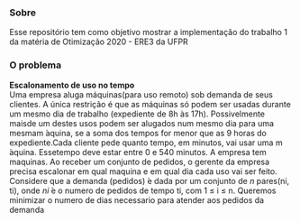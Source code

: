 ### Sobre

Esse repositório tem como objetivo mostrar a implementação do trabalho 1 da matéria de Otimização 2020 - ERE3 da UFPR

### O problema

**Escalonamento de uso no tempo**  
Uma empresa aluga máquinas(para uso remoto) sob demanda de seus clientes. A única restrição é que as máquinas só podem ser usadas durante um mesmo dia de trabalho (expediente de 8h às 17h). Possivelmente maisde  um  destes  usos  podem  ser  alugados  num  mesmo  dia  para  uma  mesmam ́aquina,  se  a  soma  dos  tempos  for  menor  que  as  9  horas  do  expediente.Cada cliente pede quanto tempo, em minutos, vai usar uma m ́aquina.  Essetempo deve estar entre 0 e 540 minutos.
A  empresa  tem maquinas. Ao receber um conjunto de pedidos, o gerente da empresa precisa escalonar em qual maquina e em qual dia cada uso vai ser feito.
Considere que a demanda (pedidos) ́e dada por um conjunto de *n* pares(ni, ti), onde *ni* ́e o numero de pedidos de tempo ti, com 1 ≤ i ≤ n.
Queremos minimizar o numero de dias necessario para atender aos pedidos da demanda